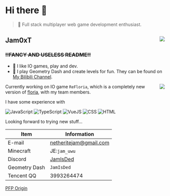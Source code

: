 # Hi there 👋 

> 🎈 Full stack multiplayer web game development enthusiast.

<h2>
  Jam0xT
  <img align="right" src="https://github-readme-stats.vercel.app/api?username=jam0xt&theme=tokyonight&show_icons=true"/>
</h2>

### ~~!!FANCY AND USELESS README!!~~
- 🔷 I like IO games, play and dev.
- 🐛 I play Geometry Dash and create levels for fun. They can be found on [My Bilibili Channel](https://space.bilibili.com/1601942971).

<img align="right" src="https://github-readme-stats.vercel.app/api/top-langs/?username=Jam0xT&layout=donut-vertical&theme=tokyonight"/>

Currently working on IO game `ReFloria`, which is a completely new version of [floria](https://github.com/jam0xt/floria), with my team members.

I have some experience with 

![JavaScript](https://img.shields.io/badge/javascript-040017?style=for-the-badge&logo=javascript&logoColor=e173f0)
![TypeScript](https://img.shields.io/badge/typescript-040017?style=for-the-badge&logo=typescript&logoColor=e173f0)
![VueJS](https://img.shields.io/badge/vuejs-040017?style=for-the-badge&logo=vue.js&logoColor=e173f0)
![CSS](https://img.shields.io/badge/css-040017?style=for-the-badge&logo=css&logoColor=e173f0)
![HTML](https://img.shields.io/badge/html-040017?style=for-the-badge&logo=htmx&logoColor=e173f0)

Looking forward to trying new stuff...

| Item | Information |
| ---- | ---- |
| E-mail | netheritejam@gmail.com |
| Minecraft | JE:`jam_uwu` |
| Discord | [JamIsDed](https://discord.com/users/870536362900746250) |
| Geometry Dash | `JamIsDed` |
| Tencent QQ | 3993264474 |

[PFP Origin](https://www.pixiv.net/en/artworks/96286600)
